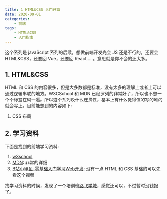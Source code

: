```yaml
---
title: 1 HTML&CSS 入门开篇
date: 2020-09-01
categories:
    - 前端
tags:
	- HTML&CSS
	- 入门指南
---
```


这个系列是 javaScript 系列的后续，想做前端开发光会 JS 还是不行的，还要会 HTML&CSS，还要回 Vue，还要回 React.....。意思就是你不会的还太多。

<!-- more -->


## 1. HTML&CSS
HTML 和 CSS 的内容很多，但是大多数都是标准，没有太多的理解上或者上可以通过逻辑串联的地方。W3CSchool 和 MDN 已经罗列的非常好了，所以也不想一个个标签在码一遍。所以这个系列没什么连贯性，基本上有什么觉得值的写的难的就会写上。目前能想到的内容如下:
1. CSS 布局


## 2. 学习资料
下面是找到的前端学习资料:
1. [w3school](https://www.w3school.com.cn/index.html)
2. [MDN](https://developer.mozilla.org/zh-CN/docs/Web): 非常的详细
3. [B站小甲鱼-零基础入门学习Web开发](https://www.bilibili.com/video/BV1QW411N762): 没有一点 HTML 和 CSS 基础的可以先看这个视频

找学习资料的时候，发现了一个培训班[路飞学城](https://www.luffycity.com/light-course/web)，感觉还可以，不过暂时没钱报了。